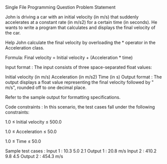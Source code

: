 Single File Programming Question
Problem Statement



John is driving a car with an initial velocity (in m/s) that suddenly accelerates at a constant rate (in m/s2) for a certain time (in seconds). He wants to write a program that calculates and displays the final velocity of the car.



Help John calculate the final velocity by overloading the * operator in the Acceleration class.



Formula: Final velocity = Initial velocity + (Acceleration * time)

Input format :
The input consists of three space-separated float values:

Initial velocity (in m/s)
Acceleration (in m/s2)
Time (in s)
Output format :
The output displays a float value representing the final velocity followed by " m/s", rounded off to one decimal place.



Refer to the sample output for formatting specifications.

Code constraints :
In this scenario, the test cases fall under the following constraints:

1.0 ≤ Initial velocity ≤ 500.0

1.0 ≤ Acceleration ≤ 50.0

1.0 ≤ Time ≤ 50.0

Sample test cases :
Input 1 :
10.3 5.0 2.1
Output 1 :
20.8 m/s
Input 2 :
410.2 9.8 4.5
Output 2 :
454.3 m/s